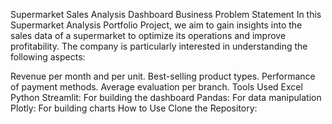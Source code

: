 Supermarket Sales Analysis Dashboard
Business Problem Statement
In this Supermarket Analysis Portfolio Project, we aim to gain insights into the sales data of a supermarket to optimize its operations and improve profitability. The company is particularly interested in understanding the following aspects:

Revenue per month and per unit.
Best-selling product types.
Performance of payment methods.
Average evaluation per branch.
Tools Used
Excel
Python
Streamlit: For building the dashboard
Pandas: For data manipulation
Plotly: For building charts
How to Use
Clone the Repository:
